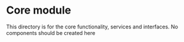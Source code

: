 # Core module

This directory is for the core functionality, services and interfaces. No components should be created here
